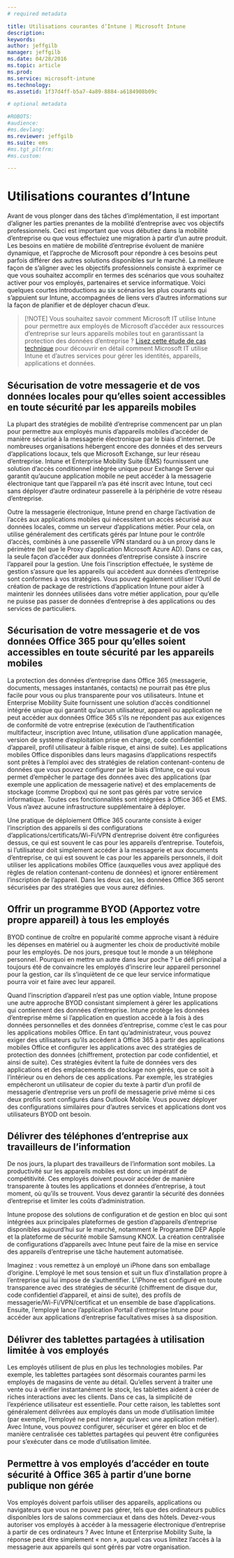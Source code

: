 ```yaml
---
# required metadata

title: Utilisations courantes d’Intune | Microsoft Intune
description:
keywords:
author: jeffgilb
manager: jeffgilb
ms.date: 04/28/2016
ms.topic: article
ms.prod:
ms.service: microsoft-intune
ms.technology:
ms.assetid: 1f37d4ff-b5a7-4a89-8884-a6184908b09c

# optional metadata

#ROBOTS:
#audience:
#ms.devlang:
ms.reviewer: jeffgilb
ms.suite: ems
#ms.tgt_pltfrm:
#ms.custom:

---
```


# Utilisations courantes d’Intune

Avant de vous plonger dans des tâches d’implémentation, il est important d’aligner les parties prenantes de la mobilité d’entreprise avec vos objectifs professionnels.  Ceci est important que vous débutiez dans la mobilité d’entreprise ou que vous effectuiez une migration à partir d’un autre produit.  Les besoins en matière de mobilité d’entreprise évoluent de manière dynamique, et l’approche de Microsoft pour répondre à ces besoins peut parfois différer des autres solutions disponibles sur le marché.  La meilleure façon de s’aligner avec les objectifs professionnels consiste à exprimer ce que vous souhaitez accomplir en termes des scénarios que vous souhaitez activer pour vos employés, partenaires et service informatique.  Voici quelques courtes introductions au six scénarios les plus courants qui s’appuient sur Intune, accompagnées de liens vers d’autres informations sur la façon de planifier et de déployer chacun d’eux.

>[!NOTE] Vous souhaitez savoir comment Microsoft IT utilise Intune pour permettre aux employés de Microsoft d’accéder aux ressources d’entreprise sur leurs appareils mobiles tout en garantissant la protection des données d’entreprise ? [Lisez cette étude de cas technique](https://www.microsoft.com/itshowcase/Article/Content/588) pour découvrir en détail comment Microsoft IT utilise Intune et d’autres services pour gérer les identités, appareils, applications et données.  

## Sécurisation de votre messagerie et de vos données locales pour qu’elles soient accessibles en toute sécurité par les appareils mobiles
La plupart des stratégies de mobilité d’entreprise commencent par un plan pour permettre aux employés munis d’appareils mobiles d’accéder de manière sécurisé à la messagerie électronique par le biais d’internet. De nombreuses organisations hébergent encore des données et des serveurs d’applications locaux, tels que Microsoft Exchange, sur leur réseau d’entreprise. Intune et Enterprise Mobility Suite (EMS) fournissent une solution d’accès conditionnel intégrée unique pour Exchange Server qui garantit qu’aucune application mobile ne peut accéder à la messagerie électronique tant que l’appareil n’a pas été inscrit avec Intune, tout ceci sans déployer d’autre ordinateur passerelle à la périphérie de votre réseau d’entreprise.

Outre la messagerie électronique, Intune prend en charge l’activation de l’accès aux applications mobiles qui nécessitent un accès sécurisé aux données locales, comme un serveur d’applications métier.  Pour cela, on utilise généralement des certificats gérés par Intune pour le contrôle d’accès, combinés à une passerelle VPN standard ou à un proxy dans le périmètre (tel que le Proxy d’application Microsoft Azure AD).  Dans ce cas, la seule façon d’accéder aux données d’entreprise consiste à inscrire l’appareil pour la gestion.  Une fois l’inscription effectuée, le système de gestion s’assure que les appareils qui accèdent aux données d’entreprise sont conformes à vos stratégies.  Vous pouvez également utiliser l’Outil de création de package de restrictions d’application Intune pour aider à maintenir les données utilisées dans votre métier application, pour qu’elle ne puisse pas passer de données d’entreprise à des applications ou des services de particuliers.

<!-- Learn more about how to plan and deploy Intune to help secure on-premises email and data. -->

## Sécurisation de votre messagerie et de vos données Office 365 pour qu’elles soient accessibles en toute sécurité par les appareils mobiles
La protection des données d’entreprise dans Office 365 (messagerie, documents, messages instantanés, contacts) ne pourrait pas être plus facile pour vous ou plus transparente pour vos utilisateurs. Intune et Enterprise Mobility Suite fournissent une solution d’accès conditionnel intégrée unique qui garantit qu’aucun utilisateur, appareil ou application ne peut accéder aux données Office 365 s’ils ne répondent pas aux exigences de conformité de votre entreprise (exécution de l’authentification multifacteur, inscription avec Intune, utilisation d’une application managée, version de système d’exploitation prise en charge, code confidentiel d’appareil, profil utilisateur à faible risque, et ainsi de suite). Les applications mobiles Office disponibles dans leurs magasins d’applications respectifs sont prêtes à l’emploi avec des stratégies de relation contenant-contenu de données que vous pouvez configurer par le biais d’Intune, ce qui vous permet d’empêcher le partage des données avec des applications (par exemple une application de messagerie native) et des emplacements de stockage (comme Dropbox) qui ne sont pas gérés par votre service informatique.  Toutes ces fonctionnalités sont intégrées à Office 365 et EMS.  Vous n’avez aucune infrastructure supplémentaire à déployer.

Une pratique de déploiement Office 365 courante consiste à exiger l’inscription des appareils si des configurations d’applications/certificats/Wi-Fi/VPN d’entreprise doivent être configurées dessus, ce qui est souvent le cas pour les appareils d’entreprise.  Toutefois, si l’utilisateur doit simplement accéder à la messagerie et aux documents d’entreprise, ce qui est souvent le cas pour les appareils personnels, il doit utiliser les applications mobiles Office (auxquelles vous avez appliqué des règles de relation contenant-contenu de données) et ignorer entièrement l’inscription de l’appareil.  Dans les deux cas, les données Office 365 seront sécurisées par des stratégies que vous aurez définies.

<!-- Learn more about how to plan and deploy Intune to help secure Office 365 email and data. -->

## Offrir un programme BYOD (Apportez votre propre appareil) à tous les employés
BYOD continue de croître en popularité comme approche visant à réduire les dépenses en matériel ou à augmenter les choix de productivité mobile pour les employés. De nos jours, presque tout le monde a un téléphone personnel. Pourquoi en mettre un autre dans leur poche ? Le défi principal a toujours été de convaincre les employés d’inscrire leur appareil personnel pour la gestion, car ils s’inquiètent de ce que leur service informatique pourra voir et faire avec leur appareil.  

Quand l’inscription d’appareil n’est pas une option viable, Intune propose une autre approche BYOD consistant simplement à gérer les applications qui contiennent des données d’entreprise.  Intune protège les données d’entreprise même si l’application en question accède à la fois à des données personnelles et des données d’entreprise, comme c’est le cas pour les applications mobiles Office.  En tant qu’administrateur, vous pouvez exiger des utilisateurs qu’ils accèdent à Office 365 à partir des applications mobiles Office et configurer les applications avec des stratégies de protection des données (chiffrement, protection par code confidentiel, et ainsi de suite).  Ces stratégies évitent la fuite de données vers des applications et des emplacements de stockage non gérés, que ce soit à l’intérieur ou en dehors de ces applications.  Par exemple, les stratégies empêcheront un utilisateur de copier du texte à partir d’un profil de messagerie d’entreprise vers un profil de messagerie privé même si ces deux profils sont configurés dans Outlook Mobile.  Vous pouvez déployer des configurations similaires pour d’autres services et applications dont vos utilisateurs BYOD ont besoin.

<!-- Learn more about how to plan and deploy Intune to support BYOD.-->

## Délivrer des téléphones d’entreprise aux travailleurs de l’information
De nos jours, la plupart des travailleurs de l’information sont mobiles. La productivité sur les appareils mobiles est donc un impératif de compétitivité.  Ces employés doivent pouvoir accéder de manière transparente à toutes les applications et données d’entreprise, à tout moment, où qu’ils se trouvent.  Vous devez garantir la sécurité des données d’entreprise et limiter les coûts d’administration.  

Intune propose des solutions de configuration et de gestion en bloc qui sont intégrées aux principales plateformes de gestion d’appareils d’entreprise disponibles aujourd’hui sur le marché, notamment le Programme DEP Apple et la plateforme de sécurité mobile Samsung KNOX.  La création centralisée de configurations d’appareils avec Intune peut faire de la mise en service des appareils d’entreprise une tâche hautement automatisée.  

Imaginez : vous remettez à un employé un iPhone dans son emballage d’origine. L’employé le met sous tension et suit un flux d’installation propre à l’entreprise qui lui impose de s’authentifier. L’iPhone est configuré en toute transparence avec des stratégies de sécurité (chiffrement de disque dur, code confidentiel d’appareil, et ainsi de suite), des profils de messagerie/Wi-Fi/VPN/certificat et un ensemble de base d’applications. Ensuite, l’employé lance l’application Portail d’entreprise Intune pour accéder aux applications d’entreprise facultatives mises à sa disposition.

<!-- Learn more about how to plan and deploy Intune to support corporate owned devices. -->

## Délivrer des tablettes partagées à utilisation limitée à vos employés
Les employés utilisent de plus en plus les technologies mobiles.  Par exemple, les tablettes partagées sont désormais courantes parmi les employés de magasins de vente au détail.  Qu’elles servent à traiter une vente ou à vérifier instantanément le stock, les tablettes aident à créer de riches interactions avec les clients.  Dans ce cas, la simplicité de l’expérience utilisateur est essentielle.  Pour cette raison, les tablettes sont généralement délivrées aux employés dans un mode d’utilisation limitée (par exemple, l’employé ne peut interagir qu’avec une application métier).  Avec Intune, vous pouvez configurer, sécuriser et gérer en bloc et de manière centralisée ces tablettes partagées qui peuvent être configurées pour s’exécuter dans ce mode d’utilisation limitée.

<!-- Learn more about how to plan and deploy Intune to support shared tablets. -->

## Permettre à vos employés d’accéder en toute sécurité à Office 365 à partir d’une borne publique non gérée
Vos employés doivent parfois utiliser des appareils, applications ou navigateurs que vous ne pouvez pas gérer, tels que des ordinateurs publics disponibles lors de salons commerciaux et dans des hôtels. Devez-vous autoriser vos employés à accéder à la messagerie électronique d’entreprise à partir de ces ordinateurs ? Avec Intune et Enterprise Mobility Suite,  <!-- Alternatively, you can choose to allow limited access to these untrusted computers by requiring multi-factor authentication and only allowing browser access (Outlook Web Access) in a mode where files cannot be downloaded (e.g. email attachments).-->  la réponse peut être simplement « non », auquel cas vous limitez l’accès à la messagerie aux appareils qui sont gérés par votre organisation.

<!-- Learn more about how to plan and deploy Intune to support kiosks. -->


<!--HONumber=Jun16_HO1-->


